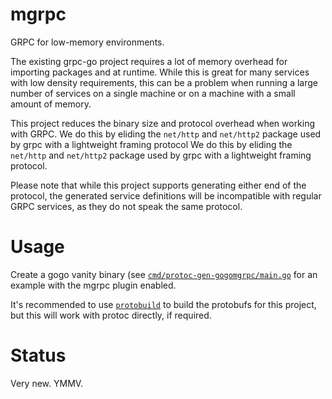 # mgrpc

GRPC for low-memory environments.

The existing grpc-go project requires a lot of memory overhead for importing
packages and at runtime. While this is great for many services with low density
requirements, this can be a problem when running a large number of services on
a single machine or on a machine with a small amount of memory.

This project reduces the binary size and protocol overhead when working with
GRPC. We do this by eliding the `net/http` and `net/http2` package used by grpc
with a lightweight framing protocol We do this by eliding the `net/http` and
`net/http2` package used by grpc with a lightweight framing protocol.

Please note that while this project supports generating either end of the
protocol, the generated service definitions will be incompatible with regular
GRPC services, as they do not speak the same protocol.

# Usage

Create a gogo vanity binary (see
[`cmd/protoc-gen-gogomgrpc/main.go`](cmd/protoc-gen-gogomgrpc/main.go) for an
example with the mgrpc plugin enabled.

It's recommended to use [`protobuild`](https://github.com/stevvooe/protobuild)
to build the protobufs for this project, but this will work with protoc
directly, if required.

# Status

Very new. YMMV.
